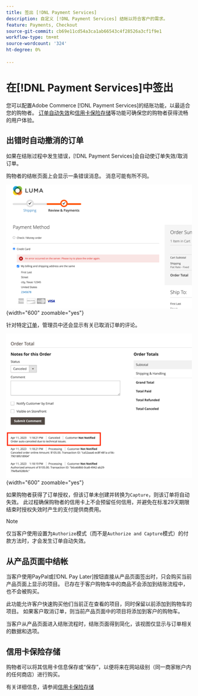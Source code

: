 ```yaml
---
title: 签出 [!DNL Payment Services]
description: 自定义 [!DNL Payment Services] 结帐以符合客户的需求。
feature: Payments, Checkout
source-git-commit: cb69e11cd54a3ca1ab66543c4f28526a3cf1f9e1
workflow-type: tm+mt
source-wordcount: '324'
ht-degree: 0%

---
```



# 在[!DNL Payment Services]中签出

您可以配置Adobe Commerce [!DNL Payment Services]的结账功能，以最适合您的购物者。 [订单自动失效](#order-auto-voided-if-error)和[信用卡保险存储](#credit-card-vaulting)等功能可确保您的购物者获得流畅的用户体验。

## 出错时自动撤消的订单

如果在结账过程中发生错误，[!DNL Payment Services]会自动使订单失效/取消订单。

购物者的结帐页面上会显示一条错误消息。 消息可能有所不同。

![签出时出错](assets/user-checkout-error.png "签出时出错"){width="600" zoomable="yes"}

针对特定[订单](https://experienceleague.adobe.com/docs/commerce-admin/stores-sales/order-management/orders/orders.html?lang=zh-Hans)，管理员中还会显示有关已取消订单的评论。

![已取消订单管理员中的订单注释](assets/admin-checkout-error.png "已取消订单管理员中的订单注释"){width="600" zoomable="yes"}

如果购物者获得了订单授权，但该订单未创建并转换为`Capture`，则该订单将自动失效。 此过程确保购物者的信用卡上不会预留任何信用，并避免在标准29天期限结束时授权失效时产生的支付提供商费用。

>[!NOTE]
>
>仅当客户使用设置为`Authorize`模式（而不是`Authorize and Capture`模式）的付款方法时，才会发生订单自动失效。

## 从产品页面中结帐

当客户使用PayPal或[!DNL Pay Later]按钮直接从产品页面签出时，只会购买当前产品页面上显示的项目。 已存在于客户购物车中的商品不会添加到结账流程中，也不会被购买。

此功能允许客户快速购买他们当前正在查看的项目，同时保留以前添加到购物车的项目。
如果客户取消订单，则当前产品页面中的项目将添加到客户的购物车。

当客户从产品页面进入结账流程时，结账页面得到简化，该视图仅显示与订单相关的数据和选项。

## 信用卡保险存储

购物者可以将其信用卡信息保存或“保存”，以便将来在网站级别（同一商家帐户内的任何商店）进行购买。

有关详细信息，请参阅[信用卡保险存储](vaulting.md)
